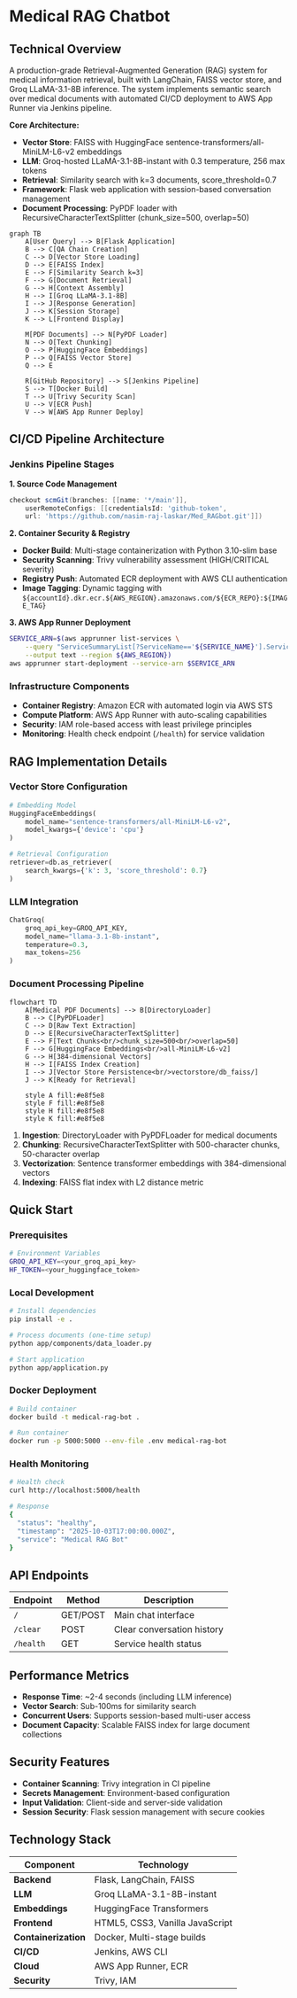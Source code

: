 # Medical RAG Chatbot

## Technical Overview

A production-grade Retrieval-Augmented Generation (RAG) system for medical information retrieval, built with LangChain, FAISS vector store, and Groq LLaMA-3.1-8B inference. The system implements semantic search over medical documents with automated CI/CD deployment to AWS App Runner via Jenkins pipeline.

**Core Architecture:**
- **Vector Store**: FAISS with HuggingFace sentence-transformers/all-MiniLM-L6-v2 embeddings
- **LLM**: Groq-hosted LLaMA-3.1-8B-instant with 0.3 temperature, 256 max tokens
- **Retrieval**: Similarity search with k=3 documents, score_threshold=0.7
- **Framework**: Flask web application with session-based conversation management
- **Document Processing**: PyPDF loader with RecursiveCharacterTextSplitter (chunk_size=500, overlap=50)

```mermaid
graph TB
    A[User Query] --> B[Flask Application]
    B --> C[QA Chain Creation]
    C --> D[Vector Store Loading]
    D --> E[FAISS Index]
    E --> F[Similarity Search k=3]
    F --> G[Document Retrieval]
    G --> H[Context Assembly]
    H --> I[Groq LLaMA-3.1-8B]
    I --> J[Response Generation]
    J --> K[Session Storage]
    K --> L[Frontend Display]
    
    M[PDF Documents] --> N[PyPDF Loader]
    N --> O[Text Chunking]
    O --> P[HuggingFace Embeddings]
    P --> Q[FAISS Vector Store]
    Q --> E
    
    R[GitHub Repository] --> S[Jenkins Pipeline]
    S --> T[Docker Build]
    T --> U[Trivy Security Scan]
    U --> V[ECR Push]
    V --> W[AWS App Runner Deploy]
```

## CI/CD Pipeline Architecture

### Jenkins Pipeline Stages

**1. Source Code Management**
```groovy
checkout scmGit(branches: [[name: '*/main']], 
    userRemoteConfigs: [[credentialsId: 'github-token', 
    url: 'https://github.com/nasim-raj-laskar/Med_RAGbot.git']])
```

**2. Container Security & Registry**
- **Docker Build**: Multi-stage containerization with Python 3.10-slim base
- **Security Scanning**: Trivy vulnerability assessment (HIGH/CRITICAL severity)
- **Registry Push**: Automated ECR deployment with AWS CLI authentication
- **Image Tagging**: Dynamic tagging with `${accountId}.dkr.ecr.${AWS_REGION}.amazonaws.com/${ECR_REPO}:${IMAGE_TAG}`

**3. AWS App Runner Deployment**
```bash
SERVICE_ARN=$(aws apprunner list-services \
    --query "ServiceSummaryList[?ServiceName=='${SERVICE_NAME}'].ServiceArn" \
    --output text --region ${AWS_REGION})
aws apprunner start-deployment --service-arn $SERVICE_ARN
```

### Infrastructure Components

- **Container Registry**: Amazon ECR with automated login via AWS STS
- **Compute Platform**: AWS App Runner with auto-scaling capabilities
- **Security**: IAM role-based access with least privilege principles
- **Monitoring**: Health check endpoint (`/health`) for service validation

## RAG Implementation Details

### Vector Store Configuration
```python
# Embedding Model
HuggingFaceEmbeddings(
    model_name="sentence-transformers/all-MiniLM-L6-v2",
    model_kwargs={'device': 'cpu'}
)

# Retrieval Configuration  
retriever=db.as_retriever(
    search_kwargs={'k': 3, 'score_threshold': 0.7}
)
```

### LLM Integration
```python
ChatGroq(
    groq_api_key=GROQ_API_KEY,
    model_name="llama-3.1-8b-instant", 
    temperature=0.3,
    max_tokens=256
)
```

### Document Processing Pipeline

```mermaid
flowchart TD
    A[Medical PDF Documents] --> B[DirectoryLoader]
    B --> C[PyPDFLoader]
    C --> D[Raw Text Extraction]
    D --> E[RecursiveCharacterTextSplitter]
    E --> F[Text Chunks<br/>chunk_size=500<br/>overlap=50]
    F --> G[HuggingFace Embeddings<br/>all-MiniLM-L6-v2]
    G --> H[384-dimensional Vectors]
    H --> I[FAISS Index Creation]
    I --> J[Vector Store Persistence<br/>vectorstore/db_faiss/]
    J --> K[Ready for Retrieval]
    
    style A fill:#e8f5e8
    style F fill:#e8f5e8
    style H fill:#e8f5e8
    style K fill:#e8f5e8
```

1. **Ingestion**: DirectoryLoader with PyPDFLoader for medical documents
2. **Chunking**: RecursiveCharacterTextSplitter with 500-character chunks, 50-character overlap
3. **Vectorization**: Sentence transformer embeddings with 384-dimensional vectors
4. **Indexing**: FAISS flat index with L2 distance metric

## Quick Start

### Prerequisites
```bash
# Environment Variables
GROQ_API_KEY=<your_groq_api_key>
HF_TOKEN=<your_huggingface_token>
```

### Local Development
```bash
# Install dependencies
pip install -e .

# Process documents (one-time setup)
python app/components/data_loader.py

# Start application
python app/application.py
```

### Docker Deployment
```bash
# Build container
docker build -t medical-rag-bot .

# Run container
docker run -p 5000:5000 --env-file .env medical-rag-bot
```

### Health Monitoring
```bash
# Health check
curl http://localhost:5000/health

# Response
{
  "status": "healthy",
  "timestamp": "2025-10-03T17:00:00.000Z", 
  "service": "Medical RAG Bot"
}
```

## API Endpoints

| Endpoint | Method | Description |
|----------|--------|-------------|
| `/` | GET/POST | Main chat interface |
| `/clear` | POST | Clear conversation history |
| `/health` | GET | Service health status |

## Performance Metrics

- **Response Time**: ~2-4 seconds (including LLM inference)
- **Vector Search**: Sub-100ms for similarity search
- **Concurrent Users**: Supports session-based multi-user access
- **Document Capacity**: Scalable FAISS index for large document collections

## Security Features

- **Container Scanning**: Trivy integration in CI pipeline
- **Secrets Management**: Environment-based configuration
- **Input Validation**: Client-side and server-side validation
- **Session Security**: Flask session management with secure cookies

## Technology Stack

| Component | Technology |
|-----------|------------|
| **Backend** | Flask, LangChain, FAISS |
| **LLM** | Groq LLaMA-3.1-8B-instant |
| **Embeddings** | HuggingFace Transformers |
| **Frontend** | HTML5, CSS3, Vanilla JavaScript |
| **Containerization** | Docker, Multi-stage builds |
| **CI/CD** | Jenkins, AWS CLI |
| **Cloud** | AWS App Runner, ECR |
| **Security** | Trivy, IAM |